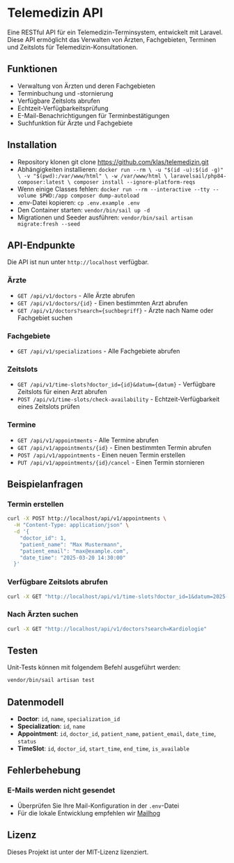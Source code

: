 # Telemedizin API

Eine RESTful API für ein Telemedizin-Terminsystem, entwickelt mit Laravel. Diese API ermöglicht das Verwalten von Ärzten, Fachgebieten, Terminen und Zeitslots für Telemedizin-Konsultationen.

## Funktionen

- Verwaltung von Ärzten und deren Fachgebieten
- Terminbuchung und -stornierung
- Verfügbare Zeitslots abrufen
- Echtzeit-Verfügbarkeitsprüfung
- E-Mail-Benachrichtigungen für Terminbestätigungen
- Suchfunktion für Ärzte und Fachgebiete

## Installation

- Repository klonen git clone https://github.com/klas/telemedizin.git
- Abhängigkeiten installieren: `docker run --rm \
  -u "$(id -u):$(id -g)" \
  -v "$(pwd):/var/www/html" \
  -w /var/www/html \
  laravelsail/php84-composer:latest \
  composer install --ignore-platform-reqs`
- Wenn einige Classes fehlen: `docker run --rm --interactive --tty --volume $PWD:/app composer dump-autoload`
- .env-Datei kopieren: `cp .env.example .env`
- Den Container starten: `vendor/bin/sail up -d`
- Migrationen und Seeder ausführen: `vendor/bin/sail artisan migrate:fresh --seed`

## API-Endpunkte

Die API ist nun unter `http://localhost` verfügbar.

### Ärzte

- `GET /api/v1/doctors` - Alle Ärzte abrufen
- `GET /api/v1/doctors/{id}` - Einen bestimmten Arzt abrufen
- `GET /api/v1/doctors?search={suchbegriff}` - Ärzte nach Name oder Fachgebiet suchen

### Fachgebiete

- `GET /api/v1/specializations` - Alle Fachgebiete abrufen

### Zeitslots

- `GET /api/v1/time-slots?doctor_id={id}&datum={datum}` - Verfügbare Zeitslots für einen Arzt abrufen
- `POST /api/v1/time-slots/check-availability` - Echtzeit-Verfügbarkeit eines Zeitslots prüfen

### Termine

- `GET /api/v1/appointments` - Alle Termine abrufen
- `GET /api/v1/appointments/{id}` - Einen bestimmten Termin abrufen
- `POST /api/v1/appointments` - Einen neuen Termin erstellen
- `PUT /api/v1/appointments/{id}/cancel` - Einen Termin stornieren

## Beispielanfragen

### Termin erstellen

```bash
curl -X POST http://localhost/api/v1/appointments \
  -H "Content-Type: application/json" \
  -d '{
    "doctor_id": 1,
    "patient_name": "Max Mustermann",
    "patient_email": "max@example.com",
    "date_time": "2025-03-20 14:30:00"
  }'
```

### Verfügbare Zeitslots abrufen

```bash
curl -X GET "http://localhost/api/v1/time-slots?doctor_id=1&datum=2025-03-20"
```

### Nach Ärzten suchen

```bash
curl -X GET "http://localhost/api/v1/doctors?search=Kardiologie"
```

## Testen

Unit-Tests können mit folgendem Befehl ausgeführt werden:

```bash
vendor/bin/sail artisan test
```

## Datenmodell

- **Doctor**: `id`, `name`, `specialization_id`
- **Specialization**: `id`, `name`
- **Appointment**: `id`, `doctor_id`, `patient_name`, `patient_email`, `date_time`, `status`
- **TimeSlot**: `id`, `doctor_id`, `start_time`, `end_time`, `is_available`


## Fehlerbehebung

### E-Mails werden nicht gesendet
- Überprüfen Sie Ihre Mail-Konfiguration in der `.env`-Datei
- Für die lokale Entwicklung empfehlen wir [Mailhog](https://github.com/mailhog/MailHog)

## Lizenz
Dieses Projekt ist unter der MIT-Lizenz lizenziert.
